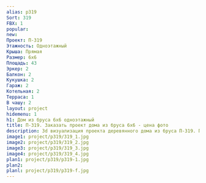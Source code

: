 ```yaml
---
alias: p319
Sort: 319
FBX: 1
popular: 
new: 
Проект: П-319
Этажность: Одноэтажный
Крыша: Прямая
Размер: 6х6
Площадь: 43
Эркер: 2
Балкон: 2
Кукушка: 2
Гараж: 2
Котельная: 2
Терраса: 1
В чашу: 2
layout: project
hidemenu: 1
h1: Дом из бруса 6х6 одноэтажный
title: П-319. Заказать проект дома из бруса 6х6 - цена фото
description: 3d визуализация проекта деревянного дома из бруса П-319. Площадь 43 м2, размер 6х6. Вы можете внести любые изменения в проект.
image1: project/p319/319_1.jpg
image2: project/p319/319_2.jpg
image3: project/p319/319_3.jpg
image4: project/p319/319_4.jpg
plan1: project/p319/p319-1.jpg
plan2: 
planl: project/p319/p319-f.jpg
---
```

